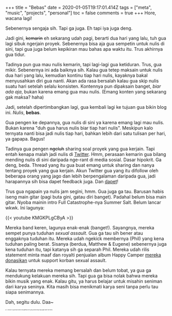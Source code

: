 +++
title = "Bebas"
date = 2020-01-05T19:17:01.414Z
tags = ["meta", "music", "projects", "personal"]
toc = false
comments = true
+++
Hore, wacana lagi!

<!--more-->

Sebenernya sengaja sih. Tapi ga juga. Eh tapi iya juga deng.

Jadi gini, ~~kemarin~~ eh sekarang udah pagi, berarti dua hari yang lalu, tuh
gua lagi sibuk ngerjain proyek. Sebenernya bisa aja gua sempetin untuk nulis di
sini, tapi gua juga belum kepikiran mau bahas apa waktu itu. Trus akhirnya gua
tidur.

Tadinya pun gua mau nulis kemarin, tapi lagi-lagi gua ketiduran. Trus, gua
mikir. Sebenernya ini ada baiknya sih. Kalau gua tetep maksain untuk nulis dua
hari yang lalu, kemudian kontinu tiap hari nulis, kayaknya bakal menyusahkan
diri gua nanti. Akan ada rasa bersalah kalau gua skip nulis suatu hari setelah
selalu konsisten. Kontennya pun dipaksain banget, *biar ada aja*, bukan karena
emang gua mau nulis. (Emang konten yang sekarang gak maksa? haha)

Jadi, setelah dipertimbangkan lagi, gua kembali lagi ke tujuan gua bikin blog
ini. *Nulis*, **bebas**.

Gua pengen ke depannya, gua nulis di sini ya karena emang lagi mau nulis. Bukan
karena "duh gua harus nulis biar tiap hari nulis". Meskipun kalo ternyata nanti
bisa jadi nulis tiap hari, bahkan lebih dari satu tulisan per hari, ya gapapa.
Bagus!

Tadinya gua pengen ~~ngeluh~~ sharing soal proyek yang gua kerjain. Tapi entah
kenapa malah jadi nulis di
[Twitter](https://twitter.com/laymonage/status/1213762591232651264). Hmm,
perasaan kemarin gua bilang mending nulis di sini daripada nge-rant di media
sosial. Dasar hipokrit. Ga deng, beda. Thread yang itu gua buat emang untuk
sharing dan nanya tentang proyek yang gua kerjain. Akun Twitter gua yang itu
difollow oleh beberapa orang yang jago dan lebih berpengalaman daripada gua,
jadi harapannya sih bisa dapet feedback juga. Dan
[dapet](https://twitter.com/AdamChainz/status/1213803323180175364)!

Trus gua ngapain ya nulis jam segini, hmm. Gua juga ga tau. Barusan habis iseng
main gitar (pagi buta gini, gatau diri banget). Padahal belum bisa main gitar.
Nyoba mainin intro Full Catastrophe-nya Summer Salt. Belum lancar wkwk. Ini
lagunya:

{{< youtube KMGKPLgCByA >}}


Mereka band keren, lagunya enak-enak (banget!). Sayangnya, mereka sempet punya
tuduhan *sexual assault*. Gua ga tau sih bener atau enggaknya tuduhan itu.
Mereka udah ngekick membernya (Phil) yang kena tuduhan paling berat. Sisanya
(berdua, Matthew & Eugene) sebenernya juga kena tuduhan itu, tapi katanya sih ga
separah Phil. Mereka udah rilis statement minta maaf dan royalti penjualan album
Happy Camper
[mereka donasikan](https://twitter.com/summersaltatx/status/1080949647760224256)
untuk support korban sexual assault.

Kalau ternyata mereka memang bersalah dan belum tobat, ya gua ga mendukung
kelakuan mereka sih. Tapi gua ga bisa nolak bahwa mereka bikin musik yang enak.
Kalau gitu, ya harus belajar untuk misahin seniman dari karya seninya. Kita
masih bisa menikmati karya seni tanpa perlu tau siapa senimannya.

Dah, segitu dulu. Daa~

<span style="font-size: .25em;">p.s. tulisan ini gua buat untuk mengalihkan diri
yang sebenernya lagi agak sakit hati haha.</span>
